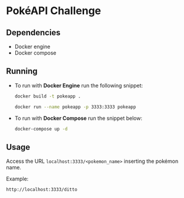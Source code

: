 # PokéAPI Challenge

## Dependencies

* Docker engine
* Docker compose 

## Running

* To run with **Docker Engine** run the following snippet:
  ```bash
  docker build -t pokeapp .
  ```

  ```bash
  docker run --name pokeapp -p 3333:3333 pokeapp
  ```
* To run with **Docker Compose** run the snippet below:
  ```bash
  docker-compose up -d
  ```

## Usage

Access the URL ```localhost:3333/<pokemon_name>``` inserting the pokémon name.

Example:
  
  ```
  http://localhost:3333/ditto
  ```
